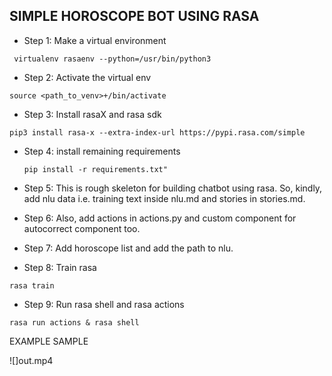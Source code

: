 ## SIMPLE HOROSCOPE BOT USING RASA


- Step 1: Make a virtual environment

```
 virtualenv rasaenv --python=/usr/bin/python3
```

- Step 2: Activate the virtual env

```
source <path_to_venv>+/bin/activate
```

- Step 3: Install rasaX and rasa sdk

```
pip3 install rasa-x --extra-index-url https://pypi.rasa.com/simple
```

- Step 4: install remaining requirements

  ```
  pip install -r requirements.txt"
   ```

- Step 5: This is rough skeleton for building chatbot using rasa. So, kindly, add nlu data i.e. training text inside nlu.md and stories in stories.md.

- Step 6: Also, add actions in actions.py and custom component for autocorrect component too.

- Step 7: Add horoscope list and add the path to nlu.

- Step 8: Train rasa

```
rasa train

```

- Step 9: Run rasa shell and rasa actions

```
rasa run actions & rasa shell

```


EXAMPLE SAMPLE

![]out.mp4
